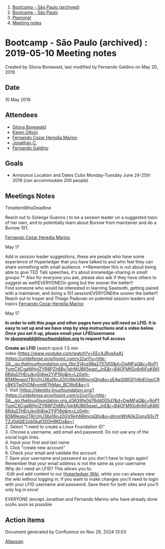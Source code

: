 1. [Bootcamp - São Paulo (archived)](index.html)
2. [Bootcamp - São Paulo](18874376.html)
3. [Planning!](Planning%21_18874415.html)
4. [Meeting notes](Meeting-notes_18874452.html)

# Bootcamp - São Paulo (archived) : 2019-05-10 Meeting notes

Created by Silona Bonewald, last modified by Fernando Galdino on May 20, 2019

## Date

10 May 2019

## Attendees

- [Silona Bonewald](https://lf-hyperledger.atlassian.net/wiki/people/712020:60ad7903-c627-4d15-ac02-e45d3098bd8e?ref=confluence)
- [Karen Ottoni](https://lf-hyperledger.atlassian.net/wiki/people/712020:b91a9879-c835-4217-a2e7-e13c7e529f5b?ref=confluence)
- [Fernando Cezar Heredia Marino](https://lf-hyperledger.atlassian.net/wiki/people/5b96c05c3e56f62bec08d854?ref=confluence)
- [Jonathan C.](https://lf-hyperledger.atlassian.net/wiki/people/5c73f81eb980e54d9e7c593a?ref=confluence)
- [Fernando Galdino](https://lf-hyperledger.atlassian.net/wiki/people/557058:cdad1e53-03c5-4552-af3a-837ad56c62db?ref=confluence)

## Goals

- Announce Location and Dates Cubo Monday-Tuesday June 24-25th 2019 (can accommodate 200 people)

## Meetings Notes

TimeItemWhoDeadline

Reach out to Solange Gueiros ( to be a session leader on a suggested topic of her own, and to potentially learn about Burrow from maintainer and do a Burrow 101.

[Fernando Cezar Heredia Marino](https://lf-hyperledger.atlassian.net/wiki/people/5b96c05c3e56f62bec08d854?ref=confluence)

May 17

Add in session leader suggestions, these are people who have some experience of Hyperledger that you have talked to and who feel they can share something with small audience. \*\*Remember this is not about being able to give TED Talk speeches, it's about knowledge-sharing in *small* groups.\** Also for everyone you ask, please also ask if they have others to suggest as well!EVERYONEOn going but the sooner the better!!  
Find someone who would be interested in learning Sawtooth, getting paired with a maintainer, and doing a 101 sessionEVERYONEthe sooner the better!!  
Reach out to Insper and Thiago Padovan on potential session leaders and topics [Fernando Cezar Heredia Marino](https://lf-hyperledger.atlassian.net/wiki/people/5b96c05c3e56f62bec08d854?ref=confluence)

May 17

**In order to edit this page and other pages here you will need an LFID. It is easy to set up and we have step by step instructions and a video below. Once you set it up, please email your LFID/username to [sbonewald@linuxfoundation.org](mailto:sbonewald@linuxfoundation.org) to request full access**

**Create an LFID** (watch quick 1.5 min video [https://www.youtube.com/watch?v=EEc4JRyaAoA](https://urldefense.proofpoint.com/v2/url?u=http-3A__go.thelinuxfoundation.org_0bc314ce98a2757d10&d=DwMFaQ&c=RoP1YumCXCgaWHvlZYR8PZh8Bv7qIrMUB65eapI_JnE&r=B4OFMfGo6r6iFuK6KI6Rdu07HEnJkvj0i8iw2YjP16g&m=Lz0mh-B5M9eqpjzTRrUHJ36a16nJOGV6kjhNRmcgQhs&s=zEAwSIWGFh9pEUgoCRcBK5Tw0VOMvvmW7hMan_BCWoE&e=))  
1\. Visit [https://identity.linuxfoundation.org/](https://urldefense.proofpoint.com/v2/url?u=http-3A__go.thelinuxfoundation.org_d3639fe0d76dd005d7&d=DwMFaQ&c=RoP1YumCXCgaWHvlZYR8PZh8Bv7qIrMUB65eapI_JnE&r=B4OFMfGo6r6iFuK6KI6Rdu07HEnJkvj0i8iw2YjP16g&m=Lz0mh-B5M9eqpjzTRrUHJ36a16nJOGV6kjhNRmcgQhs&s=qhronWtAGkZjonyS0v7fTZJ0dQlE2ob5kaf35DH9KDs&e=)  
2\. Select "I need to create a Linux Foundation ID"  
3\. Choose a username, add email and password. Do not use any of the social login links.  
4\. Input your first and last name  
5\. Click "create new account"  
6\. Check your email and validate the account  
7\. Save your username and password so you don't have to login again! Remember that your email address is not the same as your username  
Why do I need an LFID? This allows you to:  
\-Edit and add content to our [Hyperledger Wiki](https://urldefense.proofpoint.com/v2/url?u=http-3A__go.thelinuxfoundation.org_33e09265444e3219e2&d=DwMFaQ&c=RoP1YumCXCgaWHvlZYR8PZh8Bv7qIrMUB65eapI_JnE&r=B4OFMfGo6r6iFuK6KI6Rdu07HEnJkvj0i8iw2YjP16g&m=Lz0mh-B5M9eqpjzTRrUHJ36a16nJOGV6kjhNRmcgQhs&s=Boi2Y-3uSmQZEXmtvd0CmK75kEfwDcrjwp90JKMbnHM&e=), while you can always view the wiki without logging in, if you want to make changes you'll need to login with your LFID username and password. Save them for both sites and you'll only log in once!

EVERYONE (except Jonathan and Fernando Marino who have already done so)As soon as possible

## Action items

Document generated by Confluence on Nov 26, 2024 13:03

[Atlassian](http://www.atlassian.com/)
